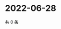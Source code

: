 # 2022-06-28

共 0 条

<!-- BEGIN WEIBO -->
<!-- 最后更新时间 Tue Jun 28 2022 09:39:31 GMT+0800 (China Standard Time) -->

<!-- END WEIBO -->
